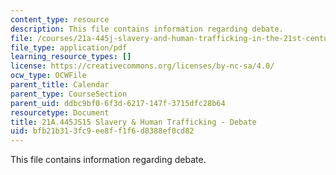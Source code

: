 ```yaml
---
content_type: resource
description: This file contains information regarding debate.
file: /courses/21a-445j-slavery-and-human-trafficking-in-the-21st-century-spring-2015/bfb21b313fc9ee8ff1f6d8388ef0cd82_MIT21A_445JS15_Debate.pdf
file_type: application/pdf
learning_resource_types: []
license: https://creativecommons.org/licenses/by-nc-sa/4.0/
ocw_type: OCWFile
parent_title: Calendar
parent_type: CourseSection
parent_uid: ddbc9bf0-6f3d-6217-147f-3715dfc28b64
resourcetype: Document
title: 21A.445JS15 Slavery & Human Trafficking - Debate
uid: bfb21b31-3fc9-ee8f-f1f6-d8388ef0cd82
---
```

This file contains information regarding debate.